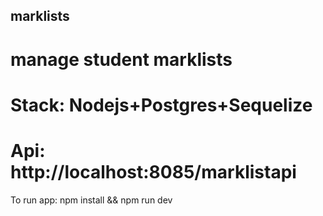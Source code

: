 ## marklists

# manage student marklists

# Stack: Nodejs+Postgres+Sequelize

# Api: http://localhost:8085/marklistapi

To run app: npm install && npm run dev
